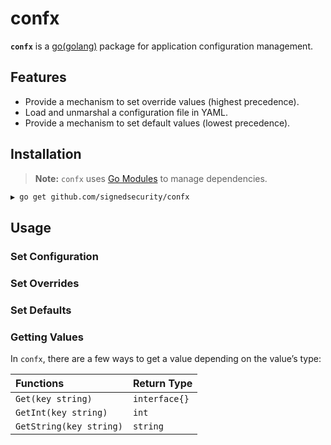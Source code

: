 # confx

**`confx`** is a [go(golang)](http://golang.org/) package for application configuration management.

## Features

* Provide a mechanism to set override values (highest precedence).
* Load and unmarshal a configuration file in YAML.
* Provide a mechanism to set default values (lowest precedence).

## Installation

> **Note:** `confx` uses [Go Modules](https://github.com/golang/go/wiki/Modules) to manage dependencies.

```bash
▶ go get github.com/signedsecurity/confx
```
## Usage

### Set Configuration

### Set Overrides

### Set Defaults

### Getting Values

In `confx`, there are a few ways to get a value depending on the value’s type:

| Functions               | Return Type   |
| :---------------------- | :------------ |
| `Get(key string)`       | `interface{}` |
| `GetInt(key string)`    | `int`         |
| `GetString(key string)` | `string`      |
